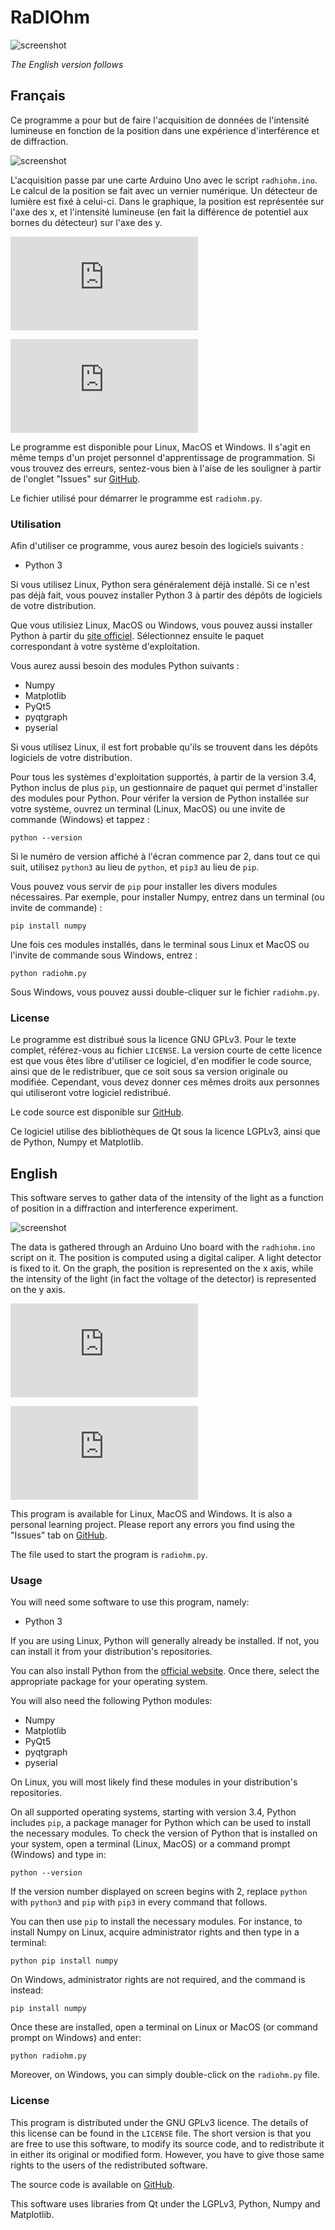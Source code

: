 # RaDIOhm

![screenshot](https://raw.githubusercontent.com/Pattedetable/radiohm-vernier/master/radiohm_screenshot.png)

_The English version follows_

## Français

Ce programme a pour but de faire l'acquisition de données de l'intensité lumineuse en fonction de la position dans une expérience d'interférence et de diffraction.

![screenshot](https://raw.githubusercontent.com/Pattedetable/radiohm-vernier/master/montage.jpg)

L'acquisition passe par une carte Arduino Uno avec le script ```radhiohm.ino```.  Le calcul de la position se fait avec un vernier numérique.  Un détecteur de lumière est fixé à celui-ci.  Dans le graphique, la position est représentée sur l'axe des x, et l'intensité lumineuse (en fait la différence de potentiel aux bornes du détecteur) sur l'axe des y.

![screenshot](https://raw.githubusercontent.com/Pattedetable/radiohm-vernier/master/Branchement_Arduino.pdf)

![screenshot](https://raw.githubusercontent.com/Pattedetable/radiohm-vernier/master/Branchement_breadboard.pdf)

Le programme est disponible pour Linux, MacOS et Windows.  Il s'agit en même temps d'un projet personnel d'apprentissage de programmation.  Si vous trouvez des erreurs, sentez-vous bien à l'aise de les souligner à partir de l'onglet "Issues" sur [GitHub](https://github.com/Pattedetable/radiohm).

Le fichier utilisé pour démarrer le programme est ```radiohm.py```.


### Utilisation

Afin d'utiliser ce programme, vous aurez besoin des logiciels suivants :

  * Python 3

Si vous utilisez Linux, Python sera généralement déjà installé.  Si ce n'est pas déjà fait, vous pouvez installer Python 3 à partir des dépôts de logiciels de votre distribution.

Que vous utilisiez Linux, MacOS ou Windows, vous pouvez aussi installer Python à partir du [site officiel](https://www.python.org/).  Sélectionnez ensuite le paquet correspondant à votre système d'exploitation.

Vous aurez aussi besoin des modules Python suivants :

  * Numpy
  * Matplotlib
  * PyQt5
  * pyqtgraph
  * pyserial

Si vous utilisez Linux, il est fort probable qu'ils se trouvent dans les dépôts logiciels de votre distribution.

Pour tous les systèmes d'exploitation supportés, à partir de la version 3.4, Python inclus de plus `pip`, un gestionnaire de paquet qui permet d'installer des modules pour Python.  Pour vérifer la version de Python installée sur votre système, ouvrez un terminal (Linux, MacOS) ou une invite de commande (Windows) et tappez :

```python --version```

Si le numéro de version affiché à l'écran commence par 2, dans tout ce qui suit, utilisez `python3` au lieu de `python`, et `pip3` au lieu de `pip`.

Vous pouvez vous servir de `pip` pour installer les divers modules nécessaires.  Par exemple, pour installer Numpy, entrez dans un terminal (ou invite de commande) :

```pip install numpy```

Une fois ces modules installés, dans le terminal sous Linux et MacOS ou l'invite de commande sous Windows, entrez :

```python radiohm.py```

Sous Windows, vous pouvez aussi double-cliquer sur le fichier ```radiohm.py```.


### License

Le programme est distribué sous la licence GNU GPLv3.  Pour le texte complet, référez-vous au fichier `LICENSE`.
La version courte de cette licence est que vous êtes libre d'utiliser ce logiciel, d'en modifier le code source, ainsi que de le redistribuer, que ce soit sous sa version originale ou modifiée.  Cependant, vous devez donner ces mêmes droits aux personnes qui utiliseront votre logiciel redistribué.

Le code source est disponible sur [GitHub](https://github.com/Pattedetable/radiohm).

Ce logiciel utilise des bibliothèques de Qt sous la licence LGPLv3, ainsi que de Python, Numpy et Matplotlib.


## English

This software serves to gather data of the intensity of the light as a function of position in a diffraction and interference experiment.

![screenshot](https://raw.githubusercontent.com/Pattedetable/radiohm-vernier/master/montage.jpg)

The data is gathered through an Arduino Uno board with the ```radhiohm.ino``` script on it.  The position is computed using a digital caliper.  A light detector is fixed to it.  On the graph, the position is represented on the x axis, while the intensity of the light (in fact the voltage of the detector) is represented on the y axis.

![screenshot](https://raw.githubusercontent.com/Pattedetable/radiohm-vernier/master/Branchement_Arduino.pdf)

![screenshot](https://raw.githubusercontent.com/Pattedetable/radiohm-vernier/master/Branchement_breadboard.pdf)

This program is available for Linux, MacOS and Windows.  It is also a personal learning project.  Please report any errors you find using the "Issues" tab on [GitHub](https://github.com/Pattedetable/radiohm).

The file used to start the program is ```radiohm.py```.


### Usage

You will need some software to use this program, namely:

  * Python 3

If you are using Linux, Python will generally already be installed.  If not, you can install it from your distribution's repositories.

You can also install Python from the [official website](https://www.python.org/).  Once there, select the appropriate package for your operating system.

You will also need the following Python modules:

  * Numpy
  * Matplotlib
  * PyQt5
  * pyqtgraph
  * pyserial

On Linux, you will most likely find these modules in your distribution's repositories.

On all supported operating systems, starting with version 3.4, Python includes `pip`, a package manager for Python which can be used to install the necessary modules.  To check the version of Python that is installed on your system, open a terminal (Linux, MacOS) or a command prompt (Windows) and type in:

```python --version```

If the version number displayed on screen begins with 2, replace `python` with `python3` and `pip` with `pip3` in every command that follows.

You can then use `pip` to install the necessary modules.  For instance, to install Numpy on Linux, acquire administrator rights and then type in a terminal:

```python pip install numpy```

On Windows, administrator rights are not required, and the command is instead:

```pip install numpy```

Once these are installed, open a terminal on Linux or MacOS (or command prompt on Windows) and enter:

```python radiohm.py```

Moreover, on Windows, you can simply double-click on the ```radiohm.py``` file.


### License

This program is distributed under the GNU GPLv3 licence.  The details of this license can be found in the `LICENSE` file.
The short version is that you are free to use this software, to modify its source code, and to redistribute it in either its original or modified form.  However, you have to give those same rights to the users of the redistributed software.

The source code is available on [GitHub](https://github.com/Pattedetable/radiohm).

This software uses libraries from Qt under the LGPLv3, Python, Numpy and Matplotlib.
